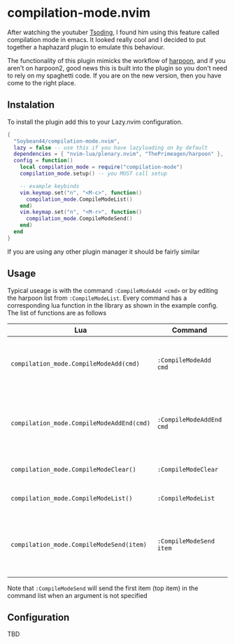 # compilation-mode.nvim

After watching the youtuber [Tsoding](https://youtube.com/tsodingdaily), I found him using this feature called compilation mode in emacs. It looked really cool and I decided to put together a haphazard plugin to emulate this behaviour.

The functionality of this plugin mimicks the workflow of [harpoon](https://github.com/ThePrimeagen/harpoon), and if you aren't on harpoon2, good news this is built into the plugin so you don't need to rely on my spaghetti code. If you are on the new version, then you have come to the right place.

## Instalation

To install the plugin add this to your Lazy.nvim configuration.

```lua
{
  "Soybean44/compilation-mode.nvim",
  lazy = false -- use this if you have lazyloading on by default
  dependencies = { "nvim-lua/plenary.nvim", "ThePrimeagen/harpoon" },
  config = function()
    local compilation_mode = require("compilation-mode")
    compilation_mode.setup() -- you MUST call setup

    -- example keybinds
    vim.keymap.set("n", "<M-c>", function()
      compilation_mode.CompileModeList()
    end)
    vim.keymap.set("n", "<M-r>", function()
      compilation_mode.CompileModeSend()
    end)
  end
}
```

If you are using any other plugin manager it should be fairly similar

## Usage

Typical useage is with the command `:CompileModeAdd <cmd>` or by editing the harpoon list from `:CompileModeList`. Every command has a corresponding lua function in the library as shown in the example config. The list of functions are as follows

| Lua                                       | Command                  | Description                                                        |
| ----------------------------------------- | ------------------------ | ------------------------------------------------------------------ |
| `compilation_mode.CompileModeAdd(cmd)`    | `:CompileModeAdd cmd`    | Adds a new command to the top of the command list                  |
| `compilation_mode.CompileModeAddEnd(cmd)` | `:CompileModeAddEnd cmd` | Adds a new command to the bottom of the command list               |
| `compilation_mode.CompileModeClear()`     | `:CompileModeClear`      | Clears the command list                                            |
| `compilation_mode.CompileModeList()`      | `:CompileModeList`       | Opens the command list                                             |
| `compilation_mode.CompileModeSend(item)`  | `:CompileModeSend item`  | Sends the specified item in the command list to the next tmux pane |

Note that `:CompileModeSend` will send the first item (top item) in the command list when an argument is not specified

## Configuration

TBD
